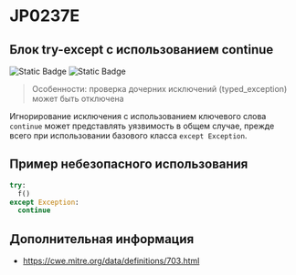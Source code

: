# JP0237E
## Блок try-except с использованием continue

![Static Badge](https://img.shields.io/badge/%D0%A1%D1%82%D0%B5%D0%BF%D0%B5%D0%BD%D1%8C%20%D0%BA%D1%80%D0%B8%D1%82%D0%B8%D1%87%D0%BD%D0%BE%D1%81%D1%82%D0%B8-%D0%BD%D0%B8%D0%B7%D0%BA%D0%B0%D1%8F-blue?style=for-the-badge)
![Static Badge](https://img.shields.io/badge/%D0%94%D0%BE%D1%81%D1%82%D0%BE%D0%B2%D0%B5%D1%80%D0%BD%D0%BE%D1%81%D1%82%D1%8C%20%D0%BE%D0%BF%D1%80%D0%B5%D0%B4%D0%B5%D0%BB%D0%B5%D0%BD%D0%B8%D1%8F-%D0%B2%D1%8B%D1%81%D0%BE%D0%BA%D0%B0%D1%8F-red?style=for-the-badge)

> Особенности: проверка дочерних исключений (typed_exception) может быть отключена

Игнорирование исключения с использованием ключевого слова `сontinue` может представлять уязвимость в общем случае, прежде всего при использовании базового класса `except Exception`.

## Пример небезопасного использования

```python linenums="1"
try:
  f()
except Exception:
  continue
```

## Дополнительная информация

* <https://cwe.mitre.org/data/definitions/703.html>

